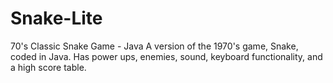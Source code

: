 # Snake-Lite
70's Classic Snake Game - Java
A version of the 1970's game, Snake, coded in Java. Has power ups, enemies, sound,
keyboard functionality, and a high score table.

